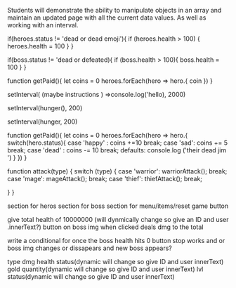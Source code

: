 Students will demonstrate the ability to manipulate objects in an array and maintain an updated page with all the current data values. As well as working with an interval.

<!-- #region NOTE possible functions to add -->
if(heroes.status != 'dead or dead emoji'){
if (heroes.health > 100) {
  heroes.health = 100
}
}


if(boss.status != 'dead or defeated){
if (boss.health > 100){
  boss.health = 100
}
}


function getPaid(){
  let coins = 0
  heroes.forEach(hero => hero.{
    coin
  })
}






<!-- #endregion -->




<!-- set up reoccuring actions, set up something to do every whatever amount of times -->
<!-- provide the intrusctions of the unfciton yo uwant to ruin every inte4rval -->
setInterval( (maybe instructions ) =>console.log('hello), 2000)

<!-- WRONG  this will call the function when js hits the line, not on an interval-->
setInterval(hunger(), 200)
<!-- RIGHT  this will provide the unfciton the intructions of the function you want to run every interval-->
setInterval(hunger, 200)





function getPaid(){
  let coins = 0
  heroes.forEach(hero => hero.{
    switch(hero.status){
      case 'happy' : coins +=10
      break;
      case 'sad': coins += 5
      break;
      case 'dead' : coins -= 10
      break;
      defaults: console.log ('their dead  jim ')
    }
  })
}





function attack(type) {
  switch (type) {
    case 'warrior':
      warriorAttack();
      break;
    case 'mage':
      mageAttack();
      break;
    case 'thief':
      thiefAttack();
      break;

  }
}







section for heros
section for boss
section for menu/items/reset game button

<!-- BOSS MONSTER -->
give total health of 10000000 (will dynmically change so give an ID and user .innerText?)
button on boss img when clicked deals dmg to the total 

write a conditional for once the boss health hits 0 button stop works and or boss img changes or dissapears and new boss appears?



 <!--HEROES   -->
 type
 dmg
health status(dynamic will change so give ID and user innerText)
gold quantity(dynamic will change so give ID and user innerText)
lvl status(dynamic will change so give ID and user innerText)
